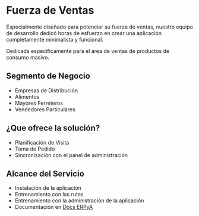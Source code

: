 # Fuerza de Ventas
Especialmente diseñado para potenciar su fuerza de ventas,
nuestro equipo de desarrollo dedicó horas de esfuerzo en crear una aplicación completamente minimalista y funcional.

Dedicada específicamente para el área de ventas de productos de consumo masivo.

## Segmento de Negocio
- Empresas de Distribución
- Alimentos
- Mayores Ferreteros
- Vendedores Particulares

## ¿Que ofrece la solución?
- Planificación de Visita
- Toma de Pedido
- Sincronización con el panel de administración

## Alcance del Servicio
- Instalación de la aplicación
- Entrenamiento con las rutas
- Entrenamiento con la administración de la aplicación
- Documentación en [Docs ERPyA]([https://docs.erpya.com/](https://docs.erpya.com/adempiere/customer-relations/visit-planning.html))

